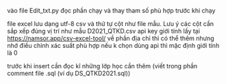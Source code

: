 
vào file Edit_txt.py đọc phần chạy và thay tham số phù hợp trước khi chạy

file excel lưu dạng utf-8 csv và thứ tự cột như file mẫu. Lưu ý các cột cần sắp xếp đúng vị trí như mẫu D2021_QTKD.csv
api key giới tính lấy tại https://namsor.app/csv-excel-tool/ 
về phần địa chỉ thì có thể thêm nhưng nhớ điều chỉnh xác suất phù hợp
nếu k chọn dùng api thì mặc định giới tính là 0

trước khi insert cần đọc kĩ những lớp học cần thêm (viết trong phần comment file .sql (ví dụ DS_QTKD2021.sql))


